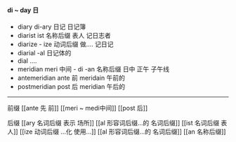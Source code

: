 #### di ~ day 日

- diary di-ary 日记 日记簿
- diarist  ist 名称后缀 表人 记日志者
- diarize  - ize 动词后缀 做....  记日记
- diarial -al 日记体的 
- dial  ....
- meridian meri 中间 - di -an 名称后缀 日中 正午 子午线
- antemeridian ante 前 meridain 午前的
- postmeridian post 后 meridian 午后的


----
前缀
[[ante 先 前]]
[[meri ~ medi中间]]
[[post 后]]

后缀
[[ary 名词后缀 表示 场所]]
[[al 形容词后缀...的 名词后缀]]
[[ist  名词后缀 表人]]
[[ize 动词后缀 ...化 使用...]]
[[al 形容词后缀...的 名词后缀]]
[[an 名称后缀]]
